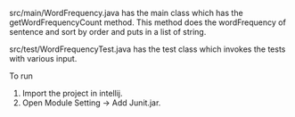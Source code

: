 src/main/WordFrequency.java has the main class which has the getWordFrequencyCount method.
This method does the wordFrequency of sentence and sort by order and puts in a list of string.

src/test/WordFrequencyTest.java has the test class which invokes the tests with various input.

To run
1. Import the project in intellij.
2. Open Module Setting -> Add Junit.jar.
